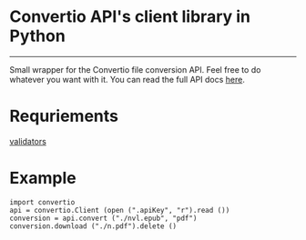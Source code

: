# Convertio API's client library in Python
------------------------------------------

Small wrapper for the Convertio file conversion API. Feel free to do whatever you want with it.
You can read the full API docs [here](https://convertio.co/api/docs/).

# Requriements

[validators](https://github.com/python-validators/validators)

# Example 

```python3
import convertio
api = convertio.Client (open (".apiKey", "r").read ())
conversion = api.convert ("./nvl.epub", "pdf")
conversion.download ("./n.pdf").delete ()
```

